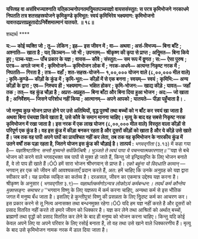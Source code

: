 **यस्त्विह वा असंविभज्याश्नाति यति्कञ्चनोपनतमनिॢमतपञ्चयज्ञो वायससंस्तुत: स परत्र कृमिभोजने** **नरकाधमे निपतति तत्र शतसहस्रयोजने कृमिकुण्डे कृमिभूत: स्वयं कृमिभिरेव भक्ष्यमाण: कृमिभोजनो** **यावत्तदप्रत्ताप्रहूतादोऽनिर्वेशमात्मानं यातयते. ॥ १८॥** 

शब्दार्थ **** 

**य:—** **कोई व्यक्ति जो** **; तु—** **लेकिन** **; इह—** **इस जीवन में** **; वा—** **अथवा** **; असं-विभज्य—** **बिना बाँटे** **; अश्नाति—** **खाता है** **; यत्** **किञ्चन—** **जो भी** **; उपनतम्—** **श्रीकृष्ण की कृपा से प्राप्त** **; अनिॢमत—** **बिना किये हुए** **; पञ्च-यज्ञ:—** **पाँच प्रकार के यज्ञ** **;** **वायस—** **कौवे** **; संस्तुत:—** **सम रूप में वॢणत** **; स:—** **ऐसा पुरुष** **; परत्र—** **अगले जन्म में** **; कृमिभोजने—** **कृमिभोजन लोक में** **;** **नरक-अधमे—** **अत्यन्त निकृष्ट नरक में** **; निपतति—** **गिरता है** **; तत्र—** **वहाँ** **; शत-सहस्र-योजने—** **१,००,००० योजन वाले** **(८,००,००० मील वाले)** **; कृमि-कुण्डे—** **कीड़ों के कुंड में** **; कृमि-भूत:—** **कीड़ों में से एक बनना** **; स्वयम्—** **स्वयं** **;** **कृमिभि:—** **अन्य कीड़ों के द्वारा** **; एव—** **निश्चय ही** **; भक्ष्यमाण:—** **भक्षित होकर** **; कृमि-भोजन:—** **खाद्य कीड़े** **; यावत्—** **जहाँ** **तक** **; तत्—** **वह कुंड चौड़ा है** **; अप्रत्त-अप्रहूत—** **बिना बाँटा और बिना दिया हुआ भोजन** **; अद:—** **जो खाता है** **; अनिर्वेशम्—** **जिसने परिशोध नहीं किया** **; आत्मानम्—** **अपने आपको** **; यातयते—** **पीड़ा पहुँचाता है।** **.** 

**जो मनुष्य कुछ भोजन प्राप्त होने पर उसे अतिथियों, वृद्ध पुरुषों तथा बच्चों को न बाँट कर** **स्वयं खा जाता है अथवा बिना पंचयज्ञ किये खाता है, उसे कौवे के समान मानना चाहिए। मृत्यु** **के बाद वह सबसे निकृष्ट नरक कृमिभोजन में रखा जाता है। इस नरक में एक लाख योजन** **(८,००,००० मील वाले) विस्तृत वाला कीड़ों से परिपूर्ण एक कुंड है। वह इस कुंड में कीड़ा** **बनकर रहता है और दूसरों कीड़ों को खाता है और ये कीड़े उसे खाते हैं। जब तक वह पापी** **अपने पापों का प्रायश्चित नहीं कर लेता, तब तक वह कृमिभोजन के नारकीय कुंड में उतने वर्षों** **तक पड़ा रहता है, जितने योजन इस कुंड की चौड़ाई है।** **तात्पर्य :** *भगवद्गीता* (३.१३) में कहा गया है— *यज्ञशिष्टाशिन: सन्तो मुच्यन्ते सर्वकिल्बिषै:।* *भुञ्जते ते त्वघं पापा ये पचन्त्यात्मकारणात्॥* ''यज्ञ से बचे भोजन को करने वाले भगवद्भक्त सब पापों से मुक्त हो जाते हैं, किन्तु जो इन्द्रियतृप्ति के लिए भोजन बनाते हैं, वे तो पाप ही खाते हैं।ÓÓ हमें सारा भोजन श्रीभगवान् से प्राप्त है। *एको बहूंना यो विदधाति कामान्* —भगवान् हर एक को जीवन की आवश्यकताएँ प्रदान करते हैं, अत: हमें चाहिए कि उनके अनुग्रह को यज्ञ द्वारा स्वीकार करें। यह प्रत्येक व्यकि्त का कर्तव्य है। दरअसल, जीवन का एकमात्र उद्देश्य यज्ञ करना है। श्रीकृष्ण के अनुसार ( *भगवद्गीता* ३.९)— *यज्ञार्थात्कर्मणोऽन्यत्र लोकोऽयं कर्मबन्धन:।* *तदर्थं कर्म कौन्तेय मुक्तसङ्ग: समाचर॥* ''भगवान विष्णु के लिए यज्ञरूप में कर्म करना चाहिए, अन्यथा कर्म से इस भौतिक जगत में मनुष्य बँध जाता है। इसलिए हे कुन्तीपुत्र! विष्णु की प्रसन्नता के लिए निॢदष्ट कर्म का आचरण कर। इस प्रकार करने से तू नित्य अनासक्त तथा बन्धनमुक्त रहेगा।ÓÓ यदि हम यज्ञ नहीं करते है और दूसरों को प्रसाद वितरित नहीं करते तो हमारे जीवन को धिक्कार है। यज्ञ कर लेने तथा आश्रितों को अर्थात् बच्चों, ब्राह्मणों तथा वृद्धों को प्रसाद वितरित कर लेने के बाद ही मनुष्य को भोजन करना चाहिए। किन्तु यदि कोई केवल अपने लिए या अपने परिवार के लिए रसोई बनाता है, तो वह तथा उसे खाने वाले धिक्कारणीय हैं। मृत्यु के बाद उसे कृमिभोजन नामक नरक में डाल दिया जाता है।  